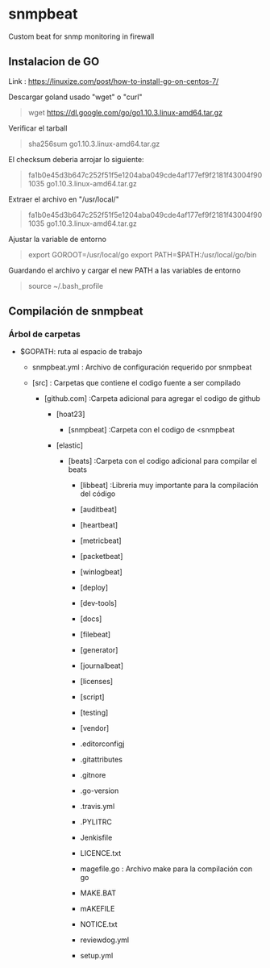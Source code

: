 # snmpbeat
Custom beat for snmp monitoring in firewall
## Instalacion de GO
Link : https://linuxize.com/post/how-to-install-go-on-centos-7/

Descargar goland usado "wget" o "curl"

> wget https://dl.google.com/go/go1.10.3.linux-amd64.tar.gz

Verificar el tarball

> sha256sum go1.10.3.linux-amd64.tar.gz

El checksum deberia arrojar lo siguiente:

> fa1b0e45d3b647c252f51f5e1204aba049cde4af177ef9f2181f43004f901035  go1.10.3.linux-amd64.tar.gz

Extraer el archivo en "/usr/local/"

> fa1b0e45d3b647c252f51f5e1204aba049cde4af177ef9f2181f43004f901035  go1.10.3.linux-amd64.tar.gz

Ajustar la variable de entorno

> export GOROOT=/usr/local/go
> export PATH=$PATH:/usr/local/go/bin

Guardando el archivo y cargar el new PATH  a las variables de entorno

> source ~/.bash_profile

## Compilación de snmpbeat


### Árbol de carpetas


- $GOPATH: ruta al espacio de trabajo

   - snmpbeat.yml : Archivo de configuración requerido por snmpbeat

   - [src] : Carpetas que contiene el codigo fuente a ser compilado

       - [github.com]  :Carpeta adicional para agregar el codigo de github

          - [hoat23]

             - [snmpbeat] :Carpeta con el codigo de <snmpbeat
             
          - [elastic]

             - [beats] :Carpeta con el codigo adicional para compilar el beats

                - [libbeat]      :Libreria muy importante para la compilación del código

                - [auditbeat]

                - [heartbeat]

                - [metricbeat]

                - [packetbeat]

                - [winlogbeat]

                - [deploy]

                - [dev-tools]

                - [docs]

                - [filebeat]

                - [generator]

                - [journalbeat]

                - [licenses]

                - [script]

                - [testing]

                - [vendor]

                - .editorconfigj

                - .gitattributes

                - .gitnore

                - .go-version

                - .travis.yml

                - .PYLITRC

                - Jenkisfile

                - LICENCE.txt

                - magefile.go    : Archivo make para la compilación con go

                - MAKE.BAT

                - mAKEFILE

                - NOTICE.txt

                - reviewdog.yml

                - setup.yml



                


   
   


